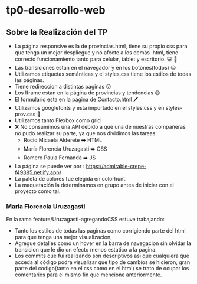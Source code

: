 # tp0-desarrollo-web
## Sobre la Realización del TP
+ La página responsive es la de provincias.html, tiene su propio css para que tenga un mejor despliegue y no afecte a los demás .html, tiene correcto funcionamiento tanto para celular, tablet y escritorio. :computer: :iphone: 
+ Las transiciones estan en el navegador y en los botones(todos) :relieved:
+ Utilizamos etiquetas semánticas y el styles.css tiene los estilos de todas las páginas.
+ Tiene redireccion a distintas paginas :open_mouth:
+ Los Iframe estan en la página de provincias y tendencias :smile: 
+ El formulario esta en la página de Contacto.html :pen:
+ Utilizamos googlefonts y esta importado en el styles.css y en styles-prov.css :rainbow:
+ Utilizamos tanto Flexbox como grid
+ :x: No consumimos una API debido a que una de nuestras compañeras no pudo realizar su parte, ya que nos dividimos las tareas: 
   + Rocio Micaela Alderete :arrow_right: HTML
   + María Florencia Uruzagasti :arrow_right: CSS
   + Romero Paula Fernanda :arrow_right: JS
+ La página se puede ver por : https://admirable-crepe-f49385.netlify.app/
+ La paleta de colores fue elegida en colorhunt.
+ La maquetación la determinamos en grupo antes de iniciar con el proyecto como tal.

### Maria Florencia Uruzagasti
En la rama feature/Uruzagasti-agregandoCSS estuve trabajando:
* Tanto los estilos de todas las paginas como corrigiendo parte del html para que tenga una mejor visualizacion,
* Agregue detalles como un hover en la barra de navegacion sin olvidar la transicion que le dio un efecto menos estatico a la pagina.
* Los commits que fui realizando son descriptivos asi que cualquiera que acceda al código podra visualizar que tipo de cambios se hicieron,
gran parte del codigo(tanto en el css como en el html) se trato de ocupar los comentarios para el mismo fin que mencione anteriormente.





